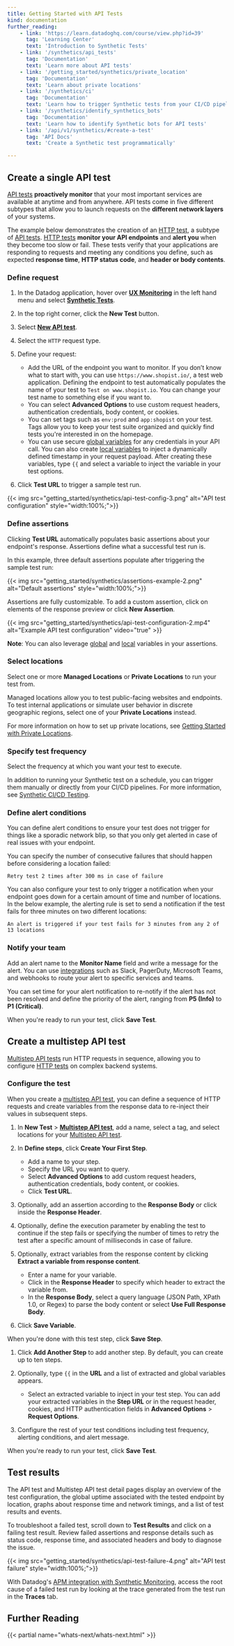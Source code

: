 ```yaml
---
title: Getting Started with API Tests
kind: documentation
further_reading:
    - link: 'https://learn.datadoghq.com/course/view.php?id=39'
      tag: 'Learning Center'
      text: 'Introduction to Synthetic Tests'
    - link: '/synthetics/api_tests'
      tag: 'Documentation'
      text: 'Learn more about API tests'
    - link: '/getting_started/synthetics/private_location'
      tag: 'Documentation'
      text: 'Learn about private locations'
    - link: '/synthetics/ci'
      tag: 'Documentation'
      text: 'Learn how to trigger Synthetic tests from your CI/CD pipeline'
    - link: '/synthetics/identify_synthetics_bots'
      tag: 'Documentation'
      text: 'Learn how to identify Synthetic bots for API tests'
    - link: '/api/v1/synthetics/#create-a-test'
      tag: 'API Docs'
      text: 'Create a Synthetic test programmatically'

---
```


## Create a single API test

[API tests][1] **proactively monitor** that your most important services are available at anytime and from anywhere. API tests come in five different subtypes that allow you to launch requests on the **different network layers** of your systems.

The example below demonstrates the creation of an [HTTP test][2], a subtype of [API tests][1]. [HTTP tests][1] **monitor your API endpoints** and **alert you** when they become too slow or fail. These tests verify that your applications are responding to requests and meeting any conditions you define, such as expected **response time**, **HTTP status code**, and **header or body contents**.

### Define request

1. In the Datadog application, hover over **[UX Monitoring][3]** in the left hand menu and select **[Synthetic Tests][3]**.
2. In the top right corner, click the **New Test** button.
3. Select **[New API test][4]**.
4. Select the `HTTP` request type.
5. Define your request:

    - Add the URL of the endpoint you want to monitor. If you don’t know what to start with, you can use `https://www.shopist.io/`, a test web application. Defining the endpoint to test automatically populates the name of your test to `Test on www.shopist.io`. You can change your test name to something else if you want to.
    - You can select **Advanced Options** to use custom request headers, authentication credentials, body content, or cookies.
    - You can set tags such as `env:prod` and `app:shopist` on your test. Tags allow you to keep your test suite organized and quickly find tests you're interested in on the homepage.
    - You can use secure [global variables][5] for any credentials in your API call. You can also create [local variables][6] to inject a dynamically defined timestamp in your request payload. After creating these variables, type `{{` and select a variable to inject the variable in your test options.

6. Click **Test URL** to trigger a sample test run.

{{< img src="getting_started/synthetics/api-test-config-3.png" alt="API test configuration"  style="width:100%;">}}

### Define assertions

Clicking **Test URL** automatically populates basic assertions about your endpoint's response. Assertions define what a successful test run is.

In this example, three default assertions populate after triggering the sample test run:

{{< img src="getting_started/synthetics/assertions-example-2.png" alt="Default assertions"  style="width:100%;">}}

Assertions are fully customizable. To add a custom assertion, click on elements of the response preview or click **New Assertion**. 

{{< img src="getting_started/synthetics/api-test-configuration-2.mp4" alt="Example API test configuration"  video="true"  >}}

**Note**: You can also leverage [global][7] and [local][8] variables in your assertions.

### Select locations 

Select one or more **Managed Locations** or **Private Locations** to run your test from.

Managed locations allow you to test public-facing websites and endpoints. To test internal applications or simulate user behavior in discrete geographic regions, select one of your **Private Locations** instead.

For more information on how to set up private locations, see [Getting Started with Private Locations][9].

### Specify test frequency

Select the frequency at which you want your test to execute. 

In addition to running your Synthetic test on a schedule, you can trigger them manually or directly from your CI/CD pipelines. For more information, see [Synthetic CI/CD Testing][10].


### Define alert conditions

You can define alert conditions to ensure your test does not trigger for things like a sporadic network blip, so that you only get alerted in case of real issues with your endpoint.

You can specify the number of consecutive failures that should happen before considering a location failed:

```text
Retry test 2 times after 300 ms in case of failure
```

You can also configure your test to only trigger a notification when your endpoint goes down for a certain amount of time and number of locations. In the below example, the alerting rule is set to send a notification if the test fails for three minutes on two different locations:

```text
An alert is triggered if your test fails for 3 minutes from any 2 of 13 locations
```

### Notify your team

Add an alert name to the **Monitor Name** field and write a message for the alert. You can use [integrations][11] such as Slack, PagerDuty, Microsoft Teams, and webhooks to route your alert to specific services and teams.

You can set time for your alert notification to re-notify if the alert has not been resolved and define the priority of the alert, ranging from **P5 (Info)** to **P1 (Critical)**.

When you're ready to run your test, click **Save Test**. 

## Create a multistep API test

[Multistep API tests][12] run HTTP requests in sequence, allowing you to configure [HTTP tests][2] on complex backend systems. 

### Configure the test

When you create a [multistep API test][12], you can define a sequence of HTTP requests and create variables from the response data to re-inject their values in subsequent steps. 

1. In **New Test** > **[Multistep API test][5]**, add a name, select a tag, and select locations for your [Multistep API test][5].
2. In **Define steps**, click **Create Your First Step**. 

    - Add a name to your step.
    - Specify the URL you want to query. 
    - Select **Advanced Options** to add custom request headers, authentication credentials, body content, or cookies.
    - Click **Test URL**. 
4. Optionally, add an assertion according to the **Response Body** or click inside the **Response Header**.
5. Optionally, define the execution parameter by enabling the test to continue if the step fails or specifying the number of times to retry the test after a specific amount of milliseconds in case of failure.
6. Optionally, extract variables from the response content by clicking **Extract a variable from response content**. 
    - Enter a name for your variable.
    - Click in the **Response Header** to specify which header to extract the variable from. 
    - In the **Response Body**, select a query language (JSON Path, XPath 1.0, or Regex) to parse the body content or select **Use Full Response Body**.

7. Click **Save Variable**.

When you're done with this test step, click **Save Step**.

1. Click **Add Another Step** to add another step. By default, you can create up to ten steps.
2. Optionally, type `{{` in the **URL** and a list of extracted and global variables appears. 
    - Select an extracted variable to inject in your test step. You can add your extracted variables in the **Step URL** or in the request header, cookies, and HTTP authentication fields in **Advanced Options** > **Request Options**.  

3. Configure the rest of your test conditions including test frequency, alerting conditions, and alert message.

When you're ready to run your test, click **Save Test**. 

## Test results

The API test and Multistep API test detail pages display an overview of the test configuration, the global uptime associated with the tested endpoint by location, graphs about response time and network timings, and a list of test results and events.

To troubleshoot a failed test, scroll down to **Test Results** and click on a failing test result. Review failed assertions and response details such as status code, response time, and associated headers and body to diagnose the issue.

{{< img src="getting_started/synthetics/api-test-failure-4.png" alt="API test failure"  style="width:100%;">}}

With Datadog's [APM integration with Synthetic Monitoring][6], access the root cause of a failed test run by looking at the trace generated from the test run in the **Traces** tab.

## Further Reading

{{< partial name="whats-next/whats-next.html" >}}

[1]: /synthetics/api_tests/
[2]: /synthetics/api_tests/http_tests
[3]: https://app.datadoghq.com/synthetics/list
[4]: https://app.datadoghq.com/synthetics/create
[5]: https://app.datadoghq.com/synthetics/multi-step/create
[6]: /synthetics/apm/
[7]: /synthetics/settings/#global-variables
[8]: /synthetics/api_tests/http_tests#variables
[9]: /getting_started/synthetics/private_location
[10]: /synthetics/ci
[11]: /integrations/#cat-notification
[12]: /synthetics/multistep
